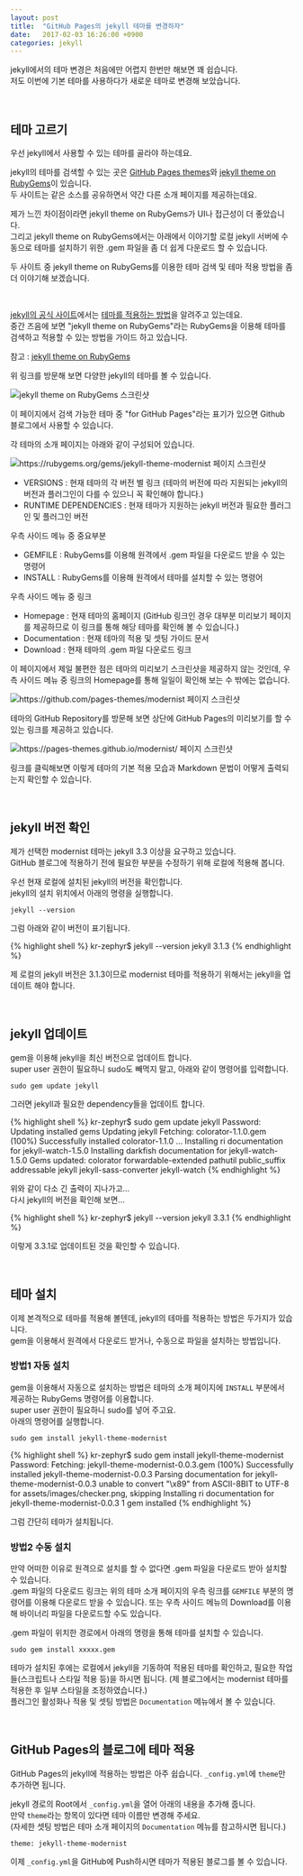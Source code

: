 ```yaml
---
layout: post
title:  "GitHub Pages의 jekyll 테마를 변경하자"
date:   2017-02-03 16:26:00 +0900
categories: jekyll
---
```

jekyll에서의 테마 변경은 처음에만 어렵지 한번만 해보면 꽤 쉽습니다.  
저도 이번에 기본 테마를 사용하다가 새로운 테마로 변경해 보았습니다.

<br/>

## 테마 고르기
우선 jekyll에서 사용할 수 있는 테마를 골라야 하는데요.  

jekyll의 테마를 검색할 수 있는 곳은 [GitHub Pages themes](https://github.com/pages-themes)와 [jekyll theme on RubyGems](https://rubygems.org/search?utf8=✓&query=jekyll-theme)이 있습니다.  
두 사이트는 같은 소스를 공유하면서 약간 다른 소개 페이지를 제공하는데요.

제가 느낀 차이점이라면 jekyll theme on RubyGems가 UI나 접근성이 더 좋았습니다.  
그리고 jekyll theme on RubyGems에서는 아래에서 이야기할 로컬 jekyll 서버에 수동으로 테마를 설치하기 위한 .gem 파일을 좀 더 쉽게 다운로드 할 수 있습니다.

두 사이트 중 jekyll theme on RubyGems를 이용한 테마 검색 및 테마 적용 방법을 좀 더 이야기해 보겠습니다.

<br/>

[jekyll의 공식 사이트](http://jekyllrb.com)에서는 [테마를 적용하는 방법](http://jekyllrb.com/docs/themes)을 알려주고 있는데요.  
중간 즈음에 보면 "jekyll theme on RubyGems"라는 RubyGems을 이용해 테마를 검색하고 적용할 수 있는 방법을 가이드 하고 있습니다.

참고 : [jekyll theme on RubyGems](https://rubygems.org/search?utf8=✓&query=jekyll-theme)

위 링크를 방문해 보면 다양한 jekyll의 테마를 볼 수 있습니다.

![jekyll theme on RubyGems 스크린샷](/asserts/2017-02-03-change-jekyll-theme/cjt_01.jpg)

이 페이지에서 검색 가능한 테마 중 "for GitHub Pages"라는 표기가 있으면 Github 블로그에서 사용할 수 있습니다.  

각 테마의 소개 페이지는 아래와 같이 구성되어 있습니다.

![https://rubygems.org/gems/jekyll-theme-modernist 페이지 스크린샷](/asserts/2017-02-03-change-jekyll-theme/cjt_02.jpg)

- VERSIONS : 현재 테마의 각 버전 별 링크 (테마의 버전에 따라 지원되는 jekyll의 버전과 플러그인이 다를 수 있으니 꼭 확인해야 합니다.)
- RUNTIME DEPENDENCIES : 현재 테마가 지원하는 jekyll 버전과 필요한 플러그인 및 플러그인 버전

우측 사이드 메뉴 중 중요부분

- GEMFILE : RubyGems를 이용해 원격에서 .gem 파일을 다운로드 받을 수 있는 명령어
- INSTALL : RubyGems를 이용해 원격에서 테마를 설치할 수 있는 명령어

우측 사이드 메뉴 중 링크

- Homepage : 현재 테마의 홈페이지 (GitHub 링크인 경우 대부분 미리보기 페이지를 제공하므로 이 링크를 통해 해당 테마를 확인해 볼 수 있습니다.)
- Documentation : 현재 테마의 적용 및 셋팅 가이드 문서
- Download : 현재 테마의 .gem 파일 다운로드 링크

이 페이지에서 제일 불편한 점은 테마의 미리보기 스크린샷을 제공하지 않는 것인데, 우측 사이드 메뉴 중 링크의 Homepage를 통해 일일이 확인해 보는 수 밖에는 없습니다.

![https://github.com/pages-themes/modernist 페이지 스크린샷](/asserts/2017-02-03-change-jekyll-theme/cjt_03.jpg)

테마의 GitHub Repository를 방문해 보면 상단에 GitHub Pages의 미리보기를 할 수 있는 링크를 제공하고 있습니다.

![https://pages-themes.github.io/modernist/ 페이지 스크린샷](/asserts/2017-02-03-change-jekyll-theme/cjt_04.jpg)

링크를 클릭해보면 이렇게 테마의 기본 적용 모습과 Markdown 문법이 어떻게 출력되는지 확인할 수 있습니다.

<br/>

## jekyll 버전 확인
제가 선택한 modernist 테마는 jekyll 3.3 이상을 요구하고 있습니다.  
GitHub 블로그에 적용하기 전에 필요한 부분을 수정하기 위해 로컬에 적용해 봅니다.  

우선 현재 로컬에 설치된 jekyll의 버전을 확인합니다.  
jekyll의 설치 위치에서 아래의 명령을 실행합니다.

```
jekyll --version
```

그럼 아래와 같이 버전이 표기됩니다.

{% highlight shell %}
kr-zephyr$ jekyll --version
jekyll 3.1.3
{% endhighlight %}

제 로컬의 jekyll 버전은 3.1.3이므로 modernist 테마를 적용하기 위해서는 jekyll을 업데이트 해야 합니다.

<br/>

## jekyll 업데이트
gem을 이용해 jekyll을 최신 버전으로 업데이트 합니다.  
super user 권한이 필요하니 sudo도 빼먹지 말고, 아래와 같이 명령어를 입력합니다.

```
sudo gem update jekyll
```

그러면 jekyll과 필요한 dependency들을 업데이트 합니다.

{% highlight shell %}
kr-zephyr$ sudo gem update jekyll
Password:
Updating installed gems
Updating jekyll
Fetching: colorator-1.1.0.gem (100%)
Successfully installed colorator-1.1.0
...
Installing ri documentation for jekyll-watch-1.5.0
Installing darkfish documentation for jekyll-watch-1.5.0
Gems updated: colorator forwardable-extended pathutil public_suffix addressable jekyll jekyll-sass-converter jekyll-watch
{% endhighlight %}

위와 같이 다소 긴 출력이 지나가고...  
다시 jekyll의 버전을 확인해 보면...

{% highlight shell %}
kr-zephyr$ jekyll --version
jekyll 3.3.1
{% endhighlight %}

이렇게 3.3.1로 업데이트된 것을 확인할 수 있습니다.

<br/>

## 테마 설치

이제 본격적으로 테마를 적용해 볼텐데, jekyll의 테마를 적용하는 방법은 두가지가 있습니다.  
gem을 이용해서 원격에서 다운로드 받거나, 수동으로 파일을 설치하는 방법입니다.  

### 방법1 자동 설치
gem을 이용해서 자동으로 설치하는 방법은 테마의 소개 페이지에 `INSTALL` 부분에서 제공하는 RubyGems 명령어를 이용합니다.  
super user 권한이 필요하니 sudo를 넣어 주고요.  
아래의 명령어를 실행합니다.

```
sudo gem install jekyll-theme-modernist
```

{% highlight shell %}
kr-zephyr$ sudo gem install jekyll-theme-modernist
Password:
Fetching: jekyll-theme-modernist-0.0.3.gem (100%)
Successfully installed jekyll-theme-modernist-0.0.3
Parsing documentation for jekyll-theme-modernist-0.0.3
unable to convert "\x89" from ASCII-8BIT to UTF-8 for assets/images/checker.png, skipping
Installing ri documentation for jekyll-theme-modernist-0.0.3
1 gem installed
{% endhighlight %}

그럼 간단히 테마가 설치됩니다.


### 방법2 수동 설치
만약 어떠한 이유로 원격으로 설치를 할 수 없다면 .gem 파일을 다운로드 받아 설치할 수 있습니다.  
.gem 파일의 다운로드 링크는 위의 테마 소개 페이지의 우측 링크를 `GEMFILE` 부분의 명령어를 이용해 다운로드 받을 수 있습니다.
또는 우측 사이드 메뉴의 Download를 이용해 바이너리 파일을 다운로드할 수도 있습니다.

.gem 파일이 위치한 경로에서 아래의 명령을 통해 테마를 설치할 수 있습니다.

```
sudo gem install xxxxx.gem
```

테마가 설치된 후에는 로컬에서 jekyll을 기동하여 적용된 테마를 확인하고, 필요한 작업들(스크립트나 스타일 적용 등)을 하시면 됩니다. (제 블로그에서는 modernist 테마를 적용한 후 일부 스타일을 조정하였습니다.)  
플러그인 활성화나 적용 및 셋팅 방법은 `Documentation` 메뉴에서 볼 수 있습니다.

<br/>

## GitHub Pages의 블로그에 테마 적용
GitHub Pages의 jekyll에 적용하는 방법은 아주 쉽습니다.
`_config.yml`에 `theme`만 추가하면 됩니다.

jekyll 경로의 Root에서 `_config.yml`을 열어 아래의 내용을 추가해 줍니다.  
만약 `theme`라는 항목이 있다면 테마 이름만 변경해 주세요.  
(자세한 셋팅 방법은 테마 소개 페이지의 `Documentation` 메뉴를 참고하시면 됩니다.)

```
theme: jekyll-theme-modernist
```

이제 `_config.yml`을 GitHub에 Push하시면 테마가 적용된 블로그를 볼 수 있습니다.